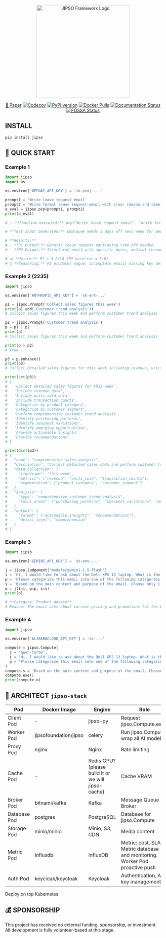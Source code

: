 <p align="center">
  <img width="300" src="https://cdn.jipso.org/logo/jipso_framework.svg" alt="JIPSO Framework Logo"/>
</p>

<p align="center">
  <a href="https://cdn.jipso.org/paper/en/main.pdf" title="JIPSO Framework Paper" target="_blank" rel="noopener"><span>📰 Paper</span></a>
  <a href="https://codecov.io/gh/jipso-foundation/jipso-py"><img src="https://codecov.io/gh/jipso-foundation/jipso-py/branch/main/graph/badge.svg" alt="Codecov"/></a>
  <a href="https://pypi.org/project/jipso"><img src="https://badge.fury.io/py/jipso.svg" alt="PyPI version"/></a>
  <a href="https://hub.docker.com/r/jipsofoundation/jipso"><img src="https://img.shields.io/docker/pulls/jipsofoundation/jipso" alt="Docker Pulls"/></a>
  <a href="https://jipso-py.readthedocs.io/en/latest"><img src="https://readthedocs.org/projects/jipso-py/badge/?version=latest" alt="Documentation Status"/></a>
  <!-- <a href="https://doi.org/10.5281/zenodo.1234567"><img src="https://zenodo.org/badge/DOI/10.5281/zenodo.1234567.svg" alt="DOI"/></a> -->
  <a href="https://app.fossa.com/projects/git%2Bgithub.com%2Fjipso-foundation%2Fjipso-py?ref=badge_shield"><img src="https://app.fossa.com/api/projects/git%2Bgithub.com%2Fjipso-foundation%2Fjipso-py.svg?type=shield" alt="FOSSA Status"/></a>
</p>


## INSTALL

```bash
pip install jipso
```

## 🚀 QUICK START

### Example 1

```python
import jipso
import os

os.environ['OPENAI_API_KEY'] = 'sk-proj-...'

prompt1 = 'Write leave request email'
prompt2 = 'Write formal leave request email with clear reason and timeline'
o_eval = jipso.pvp(prompt1, prompt2)
print(o_eval)

# ✅ **Function executed:** pvp("Write leave request email", "Write formal leave request email with clear reason and timeline"

# **Test Input Generated:** Employee needs 3 days off next week for medical appointment

# **Results:**
# - **P1 Output:** Generic leave request mentioning time off needed
# - **P2 Output:** Structured email with specific dates, medical reason, coverage arrangements, and professional formatting

# 📊 **Score:** P1 = 3.2/10 (P2 baseline = 5.0)
# 📝 **Reasoning:** P1 produces vague, incomplete emails missing key details like specific dates, reasons, and professional structure. P2's explicit requirements for "clear reason and timeline" generate comprehensive, actionable requests that managers can easily approve. P2 consistently outperforms P1 in completeness, professionalism, and practical utility.
```

### Example 2 (2235)

```python
import jipso

os.environ['ANTHROPIC_API_KEY'] = 'sk-ant-...'

p1 = jipso.Prompt('Collect sales figures this week')
print(p1.add('Customer trend analysis'))
# Collect sales figures this week and perform customer trend analysis

p2 = jipso.Prompt('Customer trend analysis')
p = p1 | p2
print(p)
# Collect sales figures this week and perform customer trend analysis

print(p > p2)
# True

p3 = p.enhance()
print(p3)
# Collect detailed sales figures for this week including revenue, units sold, and transaction counts by product category and customer segment, then perform comprehensive customer trend analysis identifying purchasing patterns, seasonal variations, and emerging opportunities with actionable insights and recommendations

print(set(p3))
# {
#   'Collect detailed sales figures for this week',
#   'Include revenue data', 
#   'Include units sold data',
#   'Include transaction counts',
#   'Categorize by product category',
#   'Categorize by customer segment', 
#   'Perform comprehensive customer trend analysis',
#   'Identify purchasing patterns',
#   'Identify seasonal variations', 
#   'Identify emerging opportunities',
#   'Provide actionable insights',
#   'Provide recommendations'
# }

print(dict(p3))
# {
#   "name": "comprehensive_sales_analysis",
#   "description": "Collect detailed sales data and perform customer trend analysis",
#   "data_collection": {
#     "timeframe": "this week",
#     "metrics": ["revenue", "units_sold", "transaction_counts"],
#     "segmentation": ["product_category", "customer_segment"]
#   },
#   "analysis": {
#     "type": "comprehensive_customer_trend_analysis",
#     "focus_areas": ["purchasing_patterns", "seasonal_variations", "emerging_opportunities"]
#   },
#   "output": {
#     "format": ["actionable_insights", "recommendations"],
#     "detail_level": "comprehensive"
#   }
# }
```

### Example 3

```python
import jipso

os.environ['GEMINI_API_KEY'] = 'sk-ant-...'

j = jipso.Judgement('models/gemini-1.5-flash')
i = 'Hi, I would like to ask about the Dell XPS 13 laptop. What is the current price and are there any promotions? Thank you!'
p = 'Please categorize this email into one of the following categories: Product Advice, Complaints, Technical Support, Orders, Other'
s = 'Based on the main content and purpose of the email. Choose only 1 category that best fits.'
o = j(i=i, p=p, s=s)
print(o)

# **Category: Product Advice**
# Reason: The email asks about current pricing and promotions for the Dell XPS 13 laptop, indicating the sender is researching to make a purchase decision — in the product consulting group.
```

### Example 4

```python
import jipso

os.environ['ALIBABACLOUD_API_KEY'] = 'sk-...'

compute = jipso.Compute(
  j = 'qwen-turbo',
  i = 'Hi, I would like to ask about the Dell XPS 13 laptop. What is the current price and are there any promotions? Thank you!',
  p = 'Please categorize this email into one of the following categories: Product Advice, Complaints, Technical Support, Orders, Other',
)
compute.s = 'Based on the main content and purpose of the email. Choose only 1 category that best fits.'
compute.exe()
print(compute.o)
```

## 🕌 ARCHITECT `jipso-stack`

|Pod|Docker Image|Engine|Role|
|--|--|--|--|
|Client Pod|-|jipso-py|Request jipso.Compute.exe()|
|Worker Pod|jipsofoundation/jipso|celery|Run jipso.Compute, wrap all AI model|
|Proxy Pod| nginx| Nginx |Rate limiting |
|Cache Pod|-| Redis GPU? (please build it or we will jipso-cache) | Cache VRAM |
|Broker Pod| bitnami/kafka | Kafka|Message Queue Broker|
|Database Pod|postgres|PostgreSQL|Database for jipso.Compute|
|Storage Pod|minio/minio|Minio, S3, CDN|Media content|
|Metric Pod| influxdb | InfluxDB| Metric: cost, SLA. Metric database and monitoring. Worker Pod proactive push|
|Auth Pod |keycloak/keycloak|Keycloak|Authentication, API key management|

Deploy on top Kubernetes

## 💰 SPONSORSHIP
This project has received no external funding, sponsorship, or investment. All development is fully volunteer-based at this stage.



<!-- ## 🧭 ROADMAP

The library currently only introduces concepts and abstract classes. JIPSO Foundation needs to work with **AI platforms** to innovate APIs in the JIPSO style, and requires funding to maintain the library.

Library Development Roadmap:
- ✅ v0.1: Establish CI/CD pipeline
- 👉 v0.2: JIPSO Foundation drafts abstract classes
- [ ] v0.3: JIPSO Foundation aligns with AI developers on abstract classes
- [ ] v0.4: Open for community contributions to build abstract classes
- [ ] v1.0: Alpha release with new APIs
- [ ] v1.1: Beta release with new APIs
- [ ] v1.2: Open for community contributions to development

**⚠️ Local AI Limitation**: The current Docker release does not support local AI providers (Ollama, HuggingFace) due to dependency overhead - local AI packages increase image size from ~300MB to ~4.5GB and require 16-32GB RAM. **JIPSO Foundation is actively collaborating with AI platform vendors** to develop lightweight client SDKs and hybrid deployment architectures. For immediate local AI needs, use development installation (`pip install jipso[local]`) or Docker Compose with separate inference containers.

## 👥 COMMUNITY DISCUSSION AND CONTRIBUTION (PLANNING)

### JIPSO Community Proposal
**JCP (JIPSO Community Proposal)** is a design document that provides information to the JIPSO community or describes a new feature, process, or enhancement for the JIPSO Framework. Similar to Python's PEP or LangChain's RFC, JCPs serve as the primary mechanism for proposing major changes, collecting community input, and documenting design decisions.

JCPs differ from traditional RFCs through their domain-expertise consensus model - admins from channels with the same technical specialty across different language regions must reach consensus (e.g., Privacy experts from English, Chinese, Russian, Indian, and Vietnamese channels collaborate; Enterprise specialists across all regions coordinate; Technical architecture experts form cross-language working groups). This ensures domain expertise alignment while maintaining global technical consistency, eliminating the need for full cross-domain consensus between unrelated specializations.

### Education Community (Microsoft Teams)
| Community | Admin |
|--|--|
[🇬🇧 JIPSO Education Global](https://teams.live.com/l/community/FEA2r9tFxkode6yegE) | vacancy |
[🇨🇳 JIPSO Education 中国](https://teams.live.com/l/community/FEA3iZADI16JNJ01gI) | vacancy |
[🇷🇺 JIPSO Education Россия](https://teams.live.com/l/community/FEA8Kbpi0O42WF1WgI) | vacancy |
[🇮🇳 JIPSO Education भारत](https://teams.live.com/l/community/FEAqZ2DW6oEYBMnYgI) | vacancy |
[🇻🇳 JIPSO Education Việt Nam](https://teams.live.com/l/community/FEANIvvgtmficCm6wE) | vacancy |
[Youtube]() | vacancy |
[Tiktok: @jipso.foundation](https://www.tiktok.com/@jipso.foundation) | vacancy |

### AI Developer Community (Discord)
| Community | Admin |
|--|--|
[🇬🇧 #ai-developer-community](https://discord.gg/vbBe8W5jqW) | vacancy |
[🇨🇳 #ai框架开发者社区](https://discord.gg/evCQQMF7Xd) | vacancy |
[🇷🇺 #разработчики-ai-фреймворков](https://discord.gg/eUBPHQsEAZN) | vacancy |
[🇮🇳 #ai-framework-विकासकर्ता](https://discord.gg/hDhnqw5TVn) | vacancy |
[🇩🇪 #ai-framework-entwickler](https://discord.gg/HcQvxqYpuZ) | vacancy |
[🇫🇷 #développeurs-framework-ia](https://discord.gg/BnhNNHNJC2) | vacancy |
[🇯🇵 #aiフレームワーク開発者](https://discord.gg/gYuAJBzBZf) | vacancy |
[🇰🇷 #ai프레임워크-개발자](https://discord.gg/yCkVfzKxg8) | vacancy |
[🇻🇳 #nhà-sáng-phát-triển-ai](https://discord.gg/jXXwFmgXrF) | vacancy |


### Content Creator Community (Discord)
| Community | Admin |
|--|--|
[🇬🇧 #content-creator-community](https://discord.gg/PUVcnMQnFx) | vacancy |
[🇨🇳 #内容创作者社区](https://discord.gg/kjpfv5SVp6) | vacancy |
[🇷🇺 #сообщество-контент-криэйторов](https://discord.gg/yuWuMVemVC) | vacancy |
[🇮🇳 #सामग्री-निर्माता-समुदाय](https://discord.gg/u8QmExRdCA) | vacancy |
[🇩🇪 #content-creator-gemeinschaft](https://discord.gg/PG8N8NpECY) | vacancy |
[🇫🇷 #communauté-créateurs-de-contenu](https://discord.gg/NR9DrDeU22) | vacancy |
[🇯🇵 #コンテンツ制作者コミュニティ](https://discord.gg/FdaWFtbzX5) | vacancy |
[🇰🇷 #콘텐츠-창작자-커뮤니티](https://discord.gg/8jtwVykkMC) | vacancy |
[🇻🇳 #nhà-sáng-tạo-nội-dung-số](https://discord.gg/yH7kZwPX4M) | vacancy |

### Game Text Based Community (Discord)
| Community | Admin |
|--|--|
[🇬🇧 #game-text-based-community](https://discord.gg/35gsJgjHNc) | vacancy |
[🇨🇳 #文字冒险游戏开发者](https://discord.gg/AZssCCP3mD) | vacancy |
[🇷🇺 #разработчики-текстовых-игр](https://discord.gg/9YXQFUjcB2) | vacancy |
[🇮🇳 #पाठ-आधारित-गेम-डेवलपर](https://discord.gg/e2TkzKRWu8) | vacancy |
[🇩🇪 #textbasierte-spieleentwickler](https://discord.gg/H42wAERmpv) | vacancy |
[🇫🇷 #développeurs-jeux-textuels](https://discord.gg/MB44uty7v2) | vacancy |
[🇯🇵 #テキストゲーム開発者](https://discord.gg/aYP2u2nYXU) | vacancy |
[🇰🇷 #텍스트-게임-개발자](https://discord.gg/84jYADk2HR) | vacancy |
[🇻🇳 #nhà-phát-triển-game-dạng-văn-bản](https://discord.gg/s3JzwFQcZZ) | vacancy |

### Social Community
| Community | Admin |
|--|--|
[Facebook]() | vacancy |
[X: jipsofoundation](https://x.com/jipsofoundation) | vacancy |
[Instagram: jipso_foundation](http://instagram.com/jipso_foundation) | vacancy |
[Threads: @jipso_foundation](https://www.threads.com/@jipso_foundation) | vacancy |

### Announcements Channel
- [🇬🇧 Slack]()
- [🇨🇳 DingTalk]()
- [🇷🇺 Telegram]()
- [🇮🇳 WhatsApp]()
- [🇻🇳 Zalo]()

### Official Contact
- [🌐 Website: jipso.org](https://jipso.org)
- [📬 Email: contact@jipso.org](mailto:contact@jipso.org)
- [🐛 #bug-reports](https://discord.gg/pb8aAMJG6t) -->

